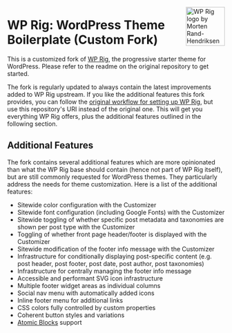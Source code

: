 <img align="right" width="90" height="90"
		 src="https://avatars1.githubusercontent.com/u/38340689"
		 title="WP Rig logo by Morten Rand-Hendriksen">
# WP Rig: WordPress Theme Boilerplate (Custom Fork)

This is a customized fork of [WP Rig](https://github.com/wprig/wprig), the progressive starter theme for WordPress. Please refer to the readme on the original repository to get started.

The fork is regularly updated to always contain the latest improvements added to WP Rig upstream. If you like the additional features this fork provides, you can follow the [original workflow for setting up WP Rig](https://github.com/wprig/wprig/wiki/Recommended-Git-Workflow), but use this repository's URI instead of the original one. This will get you everything WP Rig offers, plus the additional features outlined in the following section.

## Additional Features

The fork contains several additional features which are more opinionated than what the WP Rig base should contain (hence not part of WP Rig itself), but are still commonly requested for WordPress themes. They particularly address the needs for theme customization. Here is a list of the additional features:

* Sitewide color configuration with the Customizer
* Sitewide font configuration (including Google Fonts) with the Customizer
* Sitewide toggling of whether specific post metadata and taxonomies are shown per post type with the Customizer
* Toggling of whether front page header/footer is displayed with the Customizer
* Sitewide modification of the footer info message with the Customizer
* Infrastructure for conditionally displaying post-specific content (e.g. post header, post footer, post date, post author, post taxonomies)
* Infrastructure for centrally managing the footer info message
* Accessible and performant SVG icon infrastructure
* Multiple footer widget areas as individual columns
* Social nav menu with automatically added icons
* Inline footer menu for additional links
* CSS colors fully controlled by custom properties
* Coherent button styles and variations
* [Atomic Blocks](https://wordpress.org/plugins/atomic-blocks/) support
